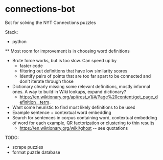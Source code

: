 # connections-bot
Bot for solving the NYT Connections puzzles

Stack:
- python


** Most room for improvement is in choosing word definitions
- Brute force works, but is too slow. Can speed up by
	- faster code
	- filtering out definitions that have low similarity scores
	- Identify pairs of points that are too far apart to be connected and don't iterate through those
- Dictionary clearly missing some relevant definitions, mostly informal ones. A way to build in Wiki lookups, expand dictionary?
	- https://en.wiktionary.org/api/rest_v1/#/Page%20content/get_page_definition__term_
- Want some heuristic to find most likely definitions to be used
- Example sentence + contextual word embedding
- Search for sentences in corpus containing word, contextual embedding of word for each example, QR factorization or clustering to thin results
	- https://en.wiktionary.org/wiki/ghost -- see quotations


TODO:
- scrape puzzles
- format puzzle database

